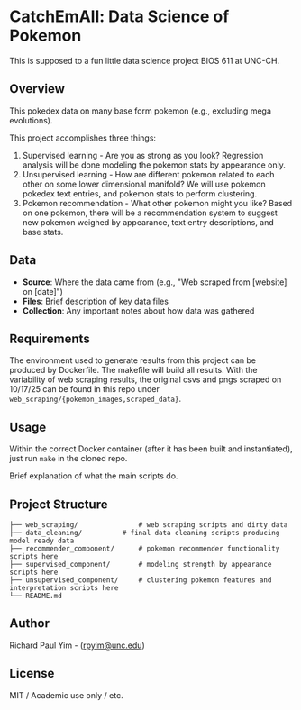 # CatchEmAll: Data Science of Pokemon

This is supposed to a fun little data science project BIOS 611 at UNC-CH.

## Overview

This pokedex data on many base form pokemon (e.g., excluding mega evolutions). 

This project accomplishes three things:
1. Supervised learning - Are you as strong as you look? Regression analysis will be done modeling the pokemon stats by appearance only.
2. Unsupervised learning - How are different pokemon related to each other on some lower dimensional manifold? We will use pokemon pokedex text entries, and pokemon stats to perform clustering.
3. Pokemon recommendation - What other pokemon might you like? Based on one pokemon, there will be a recommendation system to suggest new pokemon weighed by appearance, text entry descriptions, and base stats.

## Data

- **Source**: Where the data came from (e.g., "Web scraped from [website] on [date]")
- **Files**: Brief description of key data files
- **Collection**: Any important notes about how data was gathered

## Requirements

The environment used to generate results from this project can be produced by Dockerfile.
The makefile will build all results. With the variability of web scraping results, the original csvs and pngs scraped on 10/17/25 can be found in this repo under `web_scraping/{pokemon_images,scraped_data}`.


## Usage
Within the correct Docker container (after it has been built and instantiated), just run `make` in the cloned repo.

Brief explanation of what the main scripts do.

## Project Structure
```
├── web_scraping/           	# web scraping scripts and dirty data
├── data_cleaning/        	# final data cleaning scripts producing model ready data
├── recommender_component/      # pokemon recommender functionality scripts here
├── supervised_component/       # modeling strength by appearance scripts here
├── unsupervised_component/     # clustering pokemon features and interpretation scripts here 
└── README.md
```


## Author

Richard Paul Yim - (rpyim@unc.edu)

## License

MIT / Academic use only / etc.
